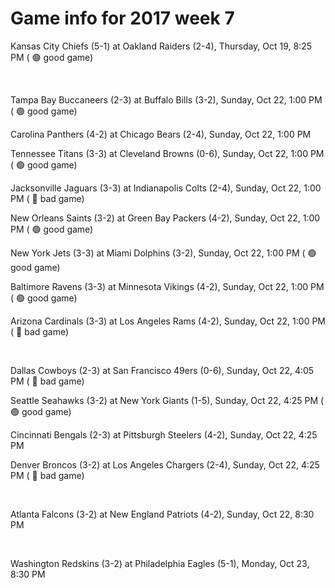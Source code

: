 # Game info for 2017 week 7

Kansas City Chiefs (5-1) at Oakland Raiders (2-4), Thursday, Oct 19, 8:25 PM (	:green_circle: good game)


<br/>

Tampa Bay Buccaneers (2-3) at Buffalo Bills (3-2), Sunday, Oct 22, 1:00 PM (	:green_circle: good game)

Carolina Panthers (4-2) at Chicago Bears (2-4), Sunday, Oct 22, 1:00 PM

Tennessee Titans (3-3) at Cleveland Browns (0-6), Sunday, Oct 22, 1:00 PM (	:green_circle: good game)

Jacksonville Jaguars (3-3) at Indianapolis Colts (2-4), Sunday, Oct 22, 1:00 PM (	:red_circle: bad game)

New Orleans Saints (3-2) at Green Bay Packers (4-2), Sunday, Oct 22, 1:00 PM (	:green_circle: good game)

New York Jets (3-3) at Miami Dolphins (3-2), Sunday, Oct 22, 1:00 PM (	:green_circle: good game)

Baltimore Ravens (3-3) at Minnesota Vikings (4-2), Sunday, Oct 22, 1:00 PM (	:green_circle: good game)

Arizona Cardinals (3-3) at Los Angeles Rams (4-2), Sunday, Oct 22, 1:00 PM (	:red_circle: bad game)


<br/>

Dallas Cowboys (2-3) at San Francisco 49ers (0-6), Sunday, Oct 22, 4:05 PM (	:red_circle: bad game)

Seattle Seahawks (3-2) at New York Giants (1-5), Sunday, Oct 22, 4:25 PM (	:green_circle: good game)

Cincinnati Bengals (2-3) at Pittsburgh Steelers (4-2), Sunday, Oct 22, 4:25 PM

Denver Broncos (3-2) at Los Angeles Chargers (2-4), Sunday, Oct 22, 4:25 PM (	:red_circle: bad game)


<br/>

Atlanta Falcons (3-2) at New England Patriots (4-2), Sunday, Oct 22, 8:30 PM


<br/>

Washington Redskins (3-2) at Philadelphia Eagles (5-1), Monday, Oct 23, 8:30 PM

